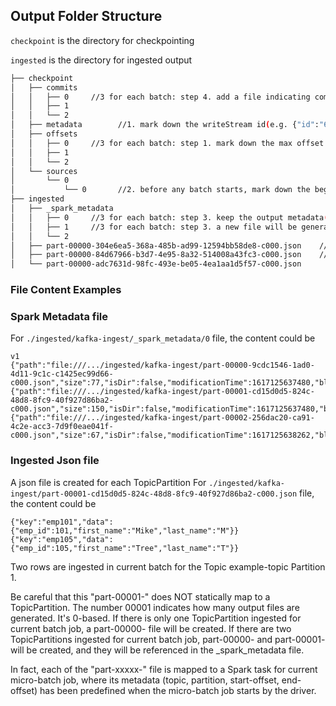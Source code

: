 ## Output Folder Structure
`checkpoint` is the directory for checkpointing

`ingested` is the directory for ingested output

```bash
├── checkpoint
│   ├── commits
│   │   ├── 0     //3 for each batch: step 4. add a file indicating committed
│   │   ├── 1
│   │   └── 2
│   ├── metadata        //1. mark down the writeStream id(e.g. {"id":"6620ab39-04f9-4af4-8e50-9e5dedff1205"}) as the first thing to do
│   ├── offsets
│   │   ├── 0     //3 for each batch: step 1. mark down the max offset for a topic partition and the configurations for current batch job
│   │   ├── 1
│   │   └── 2
│   └── sources
│       └── 0
│           └── 0       //2. before any batch starts, mark down the beginning offset for topic partitions. e.g. {"quickstart-events":{"0":0},"example-topic":{"2":0,"1":0,"0":0}}
├── ingested
│   ├── _spark_metadata
│   │   ├── 0     //3 for each batch: step 3. keep the output metadata(e.g. filename, size, etc.) in a file with name starting from 0
│   │   ├── 1     //3 for each batch: step 3. a new file will be generated for each batch output
│   │   └── 2
│   ├── part-00000-304e6ea5-368a-485b-ad99-12594bb58de8-c000.json    //3 for each batch: step 2. save the batch output to disk.
│   ├── part-00000-84d67966-b3d7-4e95-8a32-514008a43fc3-c000.json    //3 for each batch: step 2. "part-00000-" is created for each TopicPartition that the streamingQuery is responsible for
│   └── part-00000-adc7631d-98fc-493e-be05-4ea1aa1d5f57-c000.json
```

### File Content Examples
### Spark Metadata file
For `./ingested/kafka-ingest/_spark_metadata/0` file, the content could be
```text
v1
{"path":"file:///.../ingested/kafka-ingest/part-00000-9cdc1546-1ad0-4d11-9c1c-c1425ec99d66-c000.json","size":77,"isDir":false,"modificationTime":1617125637480,"blockReplication":1,"blockSize":33554432,"action":"add"}
{"path":"file:///.../ingested/kafka-ingest/part-00001-cd15d0d5-824c-48d8-8fc9-40f927d86ba2-c000.json","size":150,"isDir":false,"modificationTime":1617125637480,"blockReplication":1,"blockSize":33554432,"action":"add"}
{"path":"file:///.../ingested/kafka-ingest/part-00002-256dac20-ca91-4c2e-acc3-7d9f0eae041f-c000.json","size":67,"isDir":false,"modificationTime":1617125638262,"blockReplication":1,"blockSize":33554432,"action":"add"}
```

### Ingested Json file
A json file is created for each TopicPartition
For `./ingested/kafka-ingest/part-00001-cd15d0d5-824c-48d8-8fc9-40f927d86ba2-c000.json` file, the content could be
```text
{"key":"emp101","data":{"emp_id":101,"first_name":"Mike","last_name":"M"}}
{"key":"emp105","data":{"emp_id":105,"first_name":"Tree","last_name":"T"}}
```
Two rows are ingested in current batch for the Topic example-topic Partition 1.

Be careful that this "part-00001-" does NOT statically map to a TopicPartition. 
The number 00001 indicates how many output files are generated. It's 0-based. 
If there is only one TopicPartition ingested for current batch job, a part-00000- file will be created.
If there are two TopicPartitions ingested for current batch job, 
part-00000- and part-00001- will be created, and they will be referenced in the _spark_metadata file.

In fact, each of the "part-xxxxx-" file is mapped to a Spark task for current micro-batch job, where its metadata
(topic, partition, start-offset, end-offset) has been predefined when the micro-batch job starts by the driver.






















